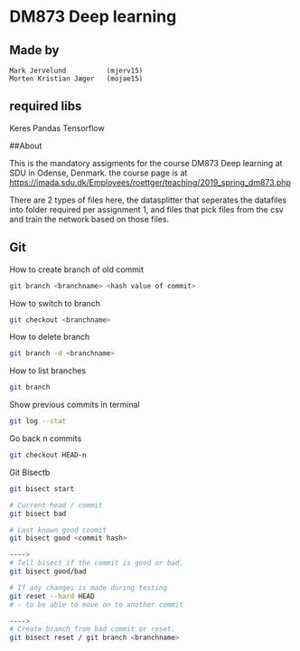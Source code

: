 # DM873 Deep learning

## Made by

    Mark Jervelund          (mjerv15)
    Morten Kristian Jæger   (mojae15)

## required libs
   
   Keres
   Pandas
   Tensorflow

##About

This is the mandatory assigments for the course DM873 Deep learning at SDU in Odense, Denmark. the course page is at https://imada.sdu.dk/Employees/roettger/teaching/2019_spring_dm873.php

There are 2 types of files here, the datasplitter that seperates the datafiles into folder required per assignment 1, and files that pick files from the csv and train the network based on those files.


## Git

How to create branch of old commit

```bash
git branch <branchname> <hash value of commit>
```

How to switch to branch 

```bash
git checkout <branchname>
```

How to delete branch

```bash
git branch -d <branchname>
```

How to list branches

```bash
git branch
```

Show previous commits in terminal

```bash
git log --stat
```

Go back n commits


```bash
git checkout HEAD-n
```

Git Bisectb

```bash
git bisect start

# Current head / commit
git bisect bad

# Last known good coomit
git bisect good <commit hash>

---->
# Tell bisect if the commit is good or bad.
git bisect good/bad

# If any changes is made during testing
git reset --hard HEAD
# - to be able to move on to another commit

---->
# Create branch from bad commit or reset.
git bisect reset / git branch <branchname> 
```